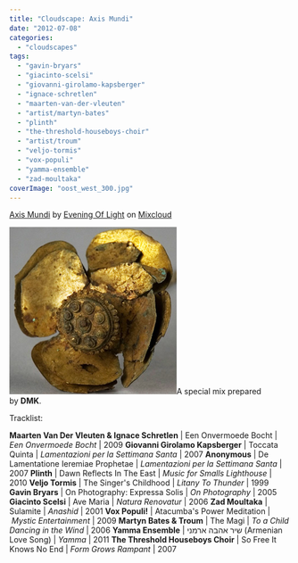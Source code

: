 ```yaml
---
title: "Cloudscape: Axis Mundi"
date: "2012-07-08"
categories: 
  - "cloudscapes"
tags: 
  - "gavin-bryars"
  - "giacinto-scelsi"
  - "giovanni-girolamo-kapsberger"
  - "ignace-schretlen"
  - "maarten-van-der-vleuten"
  - "artist/martyn-bates"
  - "plinth"
  - "the-threshold-houseboys-choir"
  - "artist/troum"
  - "veljo-tormis"
  - "vox-populi"
  - "yamma-ensemble"
  - "zad-moultaka"
coverImage: "oost_west_300.jpg"
---
```


[Axis Mundi](http://www.mixcloud.com/eveningoflight/axis-mundi/?utm_source=widget&utm_medium=web&utm_campaign=base_links&utm_term=resource_link) by [Evening Of Light](http://www.mixcloud.com/eveningoflight/?utm_source=widget&utm_medium=web&utm_campaign=base_links&utm_term=profile_link) on [Mixcloud](http://www.mixcloud.com/?utm_source=widget&utm_medium=web&utm_campaign=base_links&utm_term=homepage_link)

![](images/oost_west_300.jpg "oost_west_300")A special mix prepared by **DMK**.

Tracklist:

**Maarten Van Der Vleuten & Ignace Schretlen** | Een Onvermoede Bocht | _Een Onvermoede Bocht_ | 2009 **Giovanni Girolamo Kapsberger** | Toccata Quinta | _Lamentazioni per la Settimana Santa_ | 2007 **Anonymous** | De Lamentatione Ieremiae Prophetae | _Lamentazioni per la Settimana Santa_ | 2007 **Plinth** | Dawn Reflects In The East | _Music for Smalls Lighthouse_ | 2010 **Veljo Tormis** | The Singer's Childhood | _Litany To Thunder_ | 1999 **Gavin Bryars** | On Photography: Expressa Solis | _On Photography_ | 2005 **Giacinto Scelsi** | Ave Maria | _Natura Renovatur_ | 2006 **Zad Moultaka** | Sulamite | _Anashid_ | 2001 **Vox Populi!** | Atacumba's Power Meditation | _Mystic Entertainment_ | 2009 **Martyn Bates & Troum** | The Magi | _To a Child Dancing in the Wind_ | 2006 **Yamma Ensemble** | שיר אהבה ארמני (Armenian Love Song) | _Yamma_ | 2011 **The Threshold Houseboys Choir** | So Free It Knows No End | _Form Grows Rampant_ | 2007
